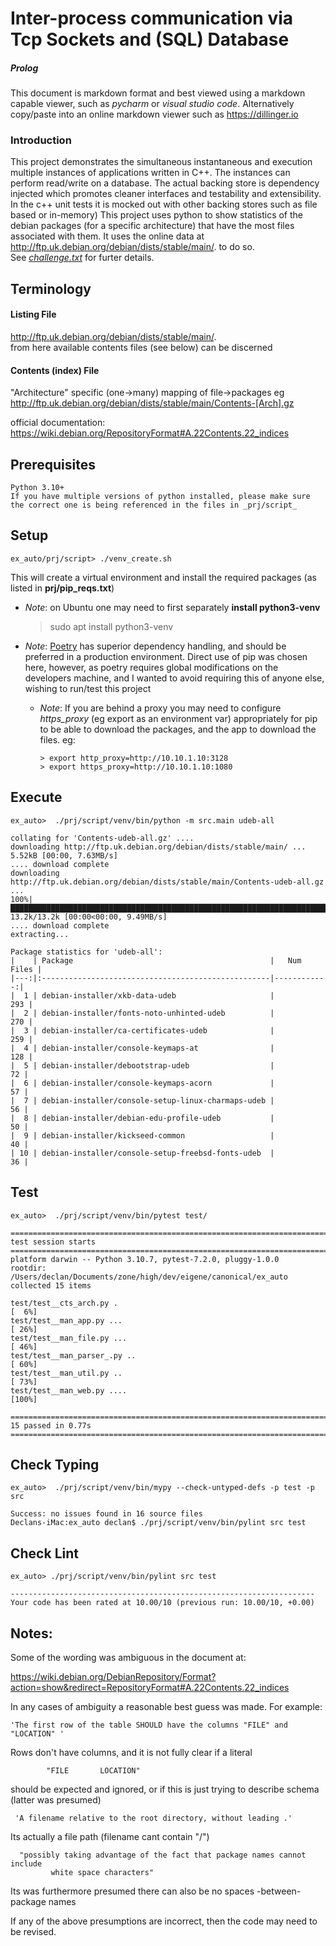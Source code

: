# Inter-process communication via Tcp Sockets and (SQL) Database

##### Prolog
This document is markdown format and best viewed using a markdown capable viewer, such as 
_pycharm_ or _visual studio code_. Alternatively copy/paste into an online markdown viewer 
such as https://dillinger.io

### Introduction
This project demonstrates the simultaneous instantaneous and execution multiple instances of applications written in C++.
The instances can perform read/write on a database. The actual backing store is dependency injected which promotes cleaner interfaces and
testability and extensibility.  In the c++ unit tests it is  mocked out with other backing stores such as file based or in-memory)
This project uses python to show statistics of the debian packages (for a specific architecture) that have the most files associated with them.
It uses the online data at http://ftp.uk.debian.org/debian/dists/stable/main/. to do so.  
See _[challenge.txt](./challenge.txt)_ for furter details.

## Terminology
#### Listing File
http://ftp.uk.debian.org/debian/dists/stable/main/.  
from here available contents files (see below) can be discerned

#### Contents (index) File
"Architecture" specific (one->many) mapping of file->packages
eg  http://ftp.uk.debian.org/debian/dists/stable/main/Contents-[Arch].gz

official documentation:  
https://wiki.debian.org/RepositoryFormat#A.22Contents.22_indices

## Prerequisites
    Python 3.10+
    If you have multiple versions of python installed, please make sure the correct one is being referenced in the files in _prj/script_ 

## Setup
    ex_auto/prj/script> ./venv_create.sh
    
This will create a virtual environment and install the required packages (as listed in **prj/pip_reqs.txt**)

- *Note*: on Ubuntu one may need to first separately **install python3-venv**


    > sudo apt install python3-venv

- *Note*: [Poetry](https://python-poetry.org/docs/) has superior dependency handling, and should be preferred in a 
production environment. Direct use of pip was chosen here, however, as poetry requires global modifications on the developers machine, 
and I wanted to avoid requiring this of anyone else, wishing to run/test this project
  - *Note*: If you are behind a proxy you may need to configure *https_proxy* (eg export as an environment var) appropriately 
   for pip to be able to download the packages, and the app to download the files. eg:

        > export http_proxy=http://10.10.1.10:3128
        > export https_proxy=http://10.10.1.10:1080
     

## Execute
    ex_auto>  ./prj/script/venv/bin/python -m src.main udeb-all

    collating for 'Contents-udeb-all.gz' .... 
    downloading http://ftp.uk.debian.org/debian/dists/stable/main/ ...
    5.52kB [00:00, 7.63MB/s]
    .... download complete
    downloading http://ftp.uk.debian.org/debian/dists/stable/main/Contents-udeb-all.gz ...
    100%|██████████████████████████████████████████████████████████████████████████████████████████████████████████████████████████████| 13.2k/13.2k [00:00<00:00, 9.49MB/s]
    .... download complete
    extracting...
    
    Package statistics for 'udeb-all':
    |    | Package                                            |   Num Files |
    |---:|:---------------------------------------------------|------------:|
    |  1 | debian-installer/xkb-data-udeb                     |         293 |
    |  2 | debian-installer/fonts-noto-unhinted-udeb          |         270 |
    |  3 | debian-installer/ca-certificates-udeb              |         259 |
    |  4 | debian-installer/console-keymaps-at                |         128 |
    |  5 | debian-installer/debootstrap-udeb                  |          72 |
    |  6 | debian-installer/console-keymaps-acorn             |          57 |
    |  7 | debian-installer/console-setup-linux-charmaps-udeb |          56 |
    |  8 | debian-installer/debian-edu-profile-udeb           |          50 |
    |  9 | debian-installer/kickseed-common                   |          40 |
    | 10 | debian-installer/console-setup-freebsd-fonts-udeb  |          36 |


## Test
    ex_auto>  ./prj/script/venv/bin/pytest test/

    ========================================================================= test session starts ==========================================================================
    platform darwin -- Python 3.10.7, pytest-7.2.0, pluggy-1.0.0
    rootdir: /Users/declan/Documents/zone/high/dev/eigene/canonical/ex_auto
    collected 15 items                                                                                                                                                     
    
    test/test__cts_arch.py .                                                                                                                                         [  6%]
    test/test__man_app.py ...                                                                                                                                        [ 26%]
    test/test__man_file.py ...                                                                                                                                       [ 46%]
    test/test__man_parser_.py ..                                                                                                                                     [ 60%]
    test/test__man_util.py ..                                                                                                                                        [ 73%]
    test/test__man_web.py ....                                                                                                                                       [100%]
    
    ========================================================================== 15 passed in 0.77s ==========================================================================


## Check Typing
    ex_auto>  ./prj/script/venv/bin/mypy --check-untyped-defs -p test -p src

    Success: no issues found in 16 source files
    Declans-iMac:ex_auto declan$ ./prj/script/venv/bin/pylint src test

## Check Lint
    ex_auto> ./prj/script/venv/bin/pylint src test

    --------------------------------------------------------------------
    Your code has been rated at 10.00/10 (previous run: 10.00/10, +0.00)




Notes:
------
Some of the wording was ambiguous in the document at:

 https://wiki.debian.org/DebianRepository/Format?action=show&redirect=RepositoryFormat#A.22Contents.22_indices

In any cases of ambiguity a reasonable best guess was made. For example:

    'The first row of the table SHOULD have the columns "FILE" and "LOCATION" '

Rows don't have columns, and it is not fully clear if a literal

            "FILE       LOCATION"

should be expected and ignored, or if this is just trying to describe schema (latter was presumed)

     'A filename relative to the root directory, without leading .'

Its actually a file path (filename cant contain "/")

      "possibly taking advantage of the fact that package names cannot include
             white space characters"

Its was furthermore presumed there can also be no spaces -between- package names

If any of the above presumptions are incorrect, then the code may need to be revised.
